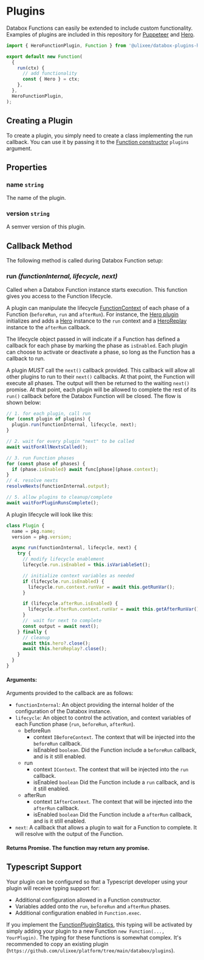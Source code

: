 # Plugins

Databox Functions can easily be extended to include custom functionality. Examples of plugins are included in this repository for [Puppeteer](./puppeteer-plugin.md) and [Hero](./hero-plugin.md).

```js
import { HeroFunctionPlugin, Function } from '@ulixee/databox-plugins-hero';

export default new Function(
  {
    run(ctx) {
      // add functionality
      const { Hero } = ctx;
    },
  },
  HeroFunctionPlugin,
);
```

## Creating a Plugin

To create a plugin, you simply need to create a class implementing the run callback. You can use it by passing it to the [Function constructor](../basics/function#constructor) `plugins` argument.

## Properties

### name `string`

The name of the plugin.

### version `string`

A semver version of this plugin.

## Callback Method

The following method is called during Databox Function setup:

### run _(functionInternal, lifecycle, next)_

Called when a Databox Function instance starts execution. This function gives you access to the Function lifecycle.

A plugin can manipulate the lifecycle [FunctionContext](../basics/function-context.md) of each phase of a Function (`beforeRun`, `run` and `afterRun`). For instance, the [Hero plugin](./hero-plugin.md) initializes and adds a [Hero](https://ulixee.org/docs/hero/basic-client/hero) instance to the `run` context and a [HeroReplay](https://ulixee.org/docs/hero/basic-client/hero-replay) instance to the `afterRun` callback.

The lifecycle object passed in will indicate if a Function has defined a callback for each phase by marking the phase as `isEnabled`. Each plugin can choose to activate or deactivate a phase, so long as the Function has a callback to run.

A plugin _MUST_ call the `next()` callback provided. This callback will allow all other plugins to run to their `next()` callbacks. At that point, the Function will execute all phases. The output will then be returned to the waiting `next()` promise. At that point, each plugin will be allowed to complete the rest of its `run()` callback before the Databox Function will be closed. The flow is shown below:

```js
// 1. for each plugin, call run
for (const plugin of plugins) {
  plugin.run(functionInternal, lifecycle, next);
}

// 2. wait for every plugin "next" to be called
await waitForAllNextsCalled();

// 3. run Function phases
for (const phase of phases) {
  if (phase.isEnabled) await func[phase](phase.context);
}
// 4. resolve nexts
resolveNexts(functionInternal.output);

// 5. allow plugins to cleanup/complete
await waitForPluginRunsComplete();
```

A plugin lifecycle will look like this:

```js
class Plugin {
  name = pkg.name;
  version = pkg.version;

  async run(functionInternal, lifecycle, next) {
    try {
      // modify lifecycle enablement
      lifecycle.run.isEnabled = this.isVariableSet();

      // initialize context variables as needed
      if (lifecycle.run.isEnabled) {
        lifecycle.run.context.runVar = await this.getRunVar();
      }

      if (lifecycle.afterRun.isEnabled) {
        lifecycle.afterRun.context.runVar = await this.getAfterRunVar();
      }
      //  wait for next to complete
      const output = await next();
    } finally {
      // cleanup
      await this.hero?.close();
      await this.heroReplay?.close();
    }
  }
}
```

#### **Arguments**:

Arguments provided to the callback are as follows:

- `functionInternal`: An object providing the internal holder of the configuration of the Databox instance.
- `lifecycle`: An object to control the activation, and context variables of each Function phase (`run`, `beforeRun`, `afterRun`).
  - beforeRun
    - context `IBeforeContext`. The context that will be injected into the `beforeRun` callback.
    - isEnabled `boolean`. Did the Function include a `beforeRun` callback, and is it still enabled.
  - run
    - context `IContext`. The context that will be injected into the `run` callback.
    - isEnabled `boolean` Did the Function include a `run` callback, and is it still enabled.
  - afterRun
    - context `IAfterContext`. The context that will be injected into the `afterRun` callback.
    - isEnabled `boolean` Did the Function include a `afterRun` callback, and is it still enabled.
- `next`: A callback that allows a plugin to wait for a Function to complete. It will resolve with the output of the Function.

#### Returns Promise<any>. The function may return any promise.

## Typescript Support

Your plugin can be configured so that a Typescript developer using your plugin will receive typing support for:
- Additional configuration allowed in a Function constructor.
- Variables added onto the `run`, `beforeRun` and `afterRun` phases. 
- Additional configuration enabled in `Function.exec`.

If you implement the [FunctionPluginStatics](https://github.com/ulixee/platform/tree/main/databox/client/interfaces/IFunctionPluginStatics.ts), this typing will be activated by simply adding your plugin to a new Function `new Function(..., YourPlugin)`. The typing for these functions is somewhat complex. It's recommended to copy an existing plugin (`https://github.com/ulixee/platform/tree/main/databox/plugins`).
